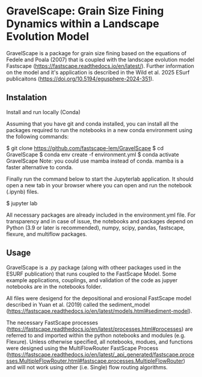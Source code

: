 # GravelScape: Grain Size Fining Dynamics within a Landscape Evolution Model
GravelScape is a package for grain size fining based on the equations of Fedele and Poala (2007) that is coupled with the landscape evolution model Fastscape (https://fastscape.readthedocs.io/en/latest/). Further information on the model and it's application is described in the Wild et al. 2025 ESurf publicaitons (https://doi.org/10.5194/egusphere-2024-351). 

## Instalation
Install and run locally (Conda)

Assuming that you have git and conda installed, you can install all the packages required to run the notebooks in a new conda environment using the following commands:

$ git clone https://github.com/fastscape-lem/GravelScape
$ cd GravelScape
$ conda env create -f environment.yml
$ conda activate GravelScape
Note: you could use mamba instead of conda. mamba is a faster alternative to conda.

Finally run the command below to start the Jupyterlab application. It should open a new tab in your browser where you can open and run the notebook (.ipynb) files.

$ jupyter lab

All necessary packages are already included in the environment.yml file. For transparency and in case of issue, the notebooks and packages depend on Python (3.9 or later is recommended), numpy, scipy, pandas, fastscape, flexure, and multiflow packages. 

## Usage
GravelScape is a .py package (along with otheer packages used in the ESURF publication) that runs coupled to the FastScape Model. Some example applications, couplings, and validation of the code as jupyer notebooks are in the notebooks folder.

All files were desigend for the depositional and erosional FastScape model described in Yuan et al. (2019) called the sediment_model (https://fastscape.readthedocs.io/en/latest/models.html#sediment-model). 

The necessary FastScape processes (https://fastscape.readthedocs.io/en/latest/processes.html#processes) are referred to and imported within the python notebooks and modules (e.g. Flexure). Unless otherwise specified, all notebooks, modues, and functions were designed using the MultiFlowRouter FastScape Process (https://fastscape.readthedocs.io/en/latest/_api_generated/fastscape.processes.MultipleFlowRouter.html#fastscape.processes.MultipleFlowRouter) and will not work using other (i.e. Single) flow routing algorithms. 


